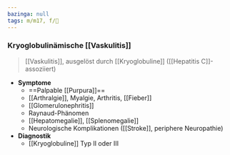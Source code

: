 ```yaml
---
bazinga: null
tags: m/m17, f/💉
---
```

### Kryoglobulinämische [[Vaskulitis]]
> [[Vaskulitis]], ausgelöst durch [[Kryoglobuline]] ([[Hepatitis C]]-assoziiert)

- **Symptome**
	- ==Palpable [[Purpura]]==
	- [[Arthralgie]], Myalgie, Arthritis, [[Fieber]]
	- [[Glomerulonephritis]]
	- Raynaud-Phänomen
	- [[Hepatomegalie]], [[Splenomegalie]]
	- Neurologische Komplikationen ([[Stroke]], periphere Neuropathie)
- **Diagnostik**
	- [[Kryoglobuline]] Typ II oder III